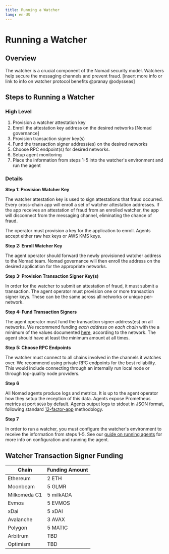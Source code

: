 ```yaml
---
title: Running a Watcher
lang: en-US
---
```


# Running a Watcher

## Overview

The watcher is a crucial component of the Nomad security model. Watchers help secure the messaging channels and prevent fraud. [insert more info or link to info on watcher protocol benefits @pranay @odysseas]

## Steps to Running a Watcher

### High Level

1. Provision a watcher attestation key
2. Enroll the attestation key address on the desired networks [Nomad governance]
3. Provision transaction signer key(s)
4. Fund the transaction signer address(es) on the desired networks
5. Choose RPC endpoint(s) for desired networks.
6. Setup agent monitoring
7. Place the information from steps 1-5 into the watcher's environment and run the agent

### Details

**Step 1: Provision Watcher Key**

The watcher attestation key is used to sign attestations that fraud occurred. Every cross-chain app will enroll a set of watcher attestation addresses. If the app receives an attestation of fraud from an enrolled watcher, the app will disconnect from the messaging channel, eliminating the chance of fraud.

The operator must provision a key for the application to enroll. Agents accept either raw hex keys or AWS KMS keys.

**Step 2: Enroll Watcher Key**

The agent operator should forward the newly provisioned watcher address to the Nomad team. Nomad governance will then enroll the address on the desired application for the appropriate networks.

**Step 3: Provision Transaction Signer Key(s)**

In order for the watcher to submit an attestation of fraud, it must submit a transaction. The agent operator must provision one or more transaction signer keys. These can be the same across all networks or unique per-network.

**Step 4: Fund Transaction Signers**

The agent operator must fund the transaction signer address(es) on all networks. We recommend funding _each address on each chain_ with the a minimum of the values documented [here](#watcher-transaction-signer-funding), according to the network. The agent should have at least the minimum amount at all times.

**Step 5: Choose RPC Endpoints**

The watcher must connect to all chains involved in the channels it watches over. We recommend using private RPC endpoints for the best reliability. This would include connecting through an internally run local node or through top-quality node providers.

**Step 6**

All Nomad agents produce logs and metrics. It is up to the agent operator how they setup the reception of this data. Agents expose Prometheus metrics at port `9090` by default. Agents output logs to stdout in JSON format, following standard [12-factor-app](https://12factor.net/logs) methodology.

**Step 7**

In order to run a watcher, you must configure the watcher's environment to receive the information from steps 1-5. See our [guide on running agents](./running-agents.md) for more info on configuration and running the agent.

## Watcher Transaction Signer Funding

| Chain        | Funding Amount |
| ------------ | -------------- |
| Ethereum     | 2 ETH          |
| Moonbeam     | 5 GLMR         |
| Milkomeda C1 | 5 milkADA      |
| Evmos        | 5 EVMOS        |
| xDai         | 5 xDAI         |
| Avalanche    | 3 AVAX         |
| Polygon      | 5 MATIC        |
| Arbitrum     | TBD            |
| Optimism     | TBD            |
